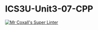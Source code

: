 # ICS3U-Unit3-07-CPP

[![Mr Coxall's Super Linter](https://github.com/Cameron-Diedrich/ICS3U-Unit3-07-CPP/workflows/Mr%20Coxall's%20Super%20Linter/badge.svg)](https://github.com/Cameron-Diedrich/ICS3U-Unit3-07-CPP/actions/)
